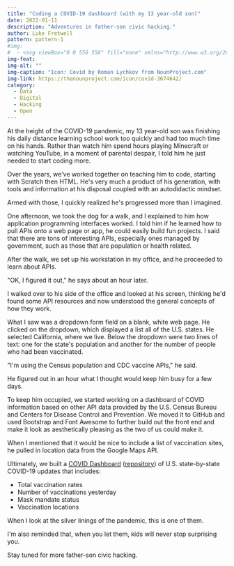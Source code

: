 ```yaml
---
title: "Coding a COVID-19 dashboard (with my 13 year-old son)"
date: 2022-01-11
description: "Adventures in father-son civic hacking."
author: Luke Fretwell
pattern: pattern-1
#img: 
#  - <svg viewBox="0 0 556 556" fill="none" xmlns="http://www.w3.org/2000/svg"><path fill-rule="evenodd" clip-rule="evenodd" d="M538.56 344.64C520.08 353.601 512.24 312.16 482.001 304.32C477.52 339.039 464.079 372.082 443.36 400.64C469.122 416.32 502.161 392.242 508.321 415.761C515.04 441.523 438.88 517.681 414.801 509.281C395.199 502.562 419.281 467.84 403.602 441.519C375.043 463.917 340.883 477.917 304.481 482.398C312.321 512.078 353.2 519.918 344.243 538.398C333.602 561.359 225.523 561.359 212.083 538.398C199.763 517.117 240.083 510.957 247.364 481.839C212.645 476.8 179.602 462.8 152.165 440.96C136.485 467.28 160.005 501.999 140.966 508.722C117.443 517.679 41.282 441.519 48.001 415.761C54.1612 392.241 87.2 416.32 112.962 400.64C92.243 372.64 78.802 339.601 74.321 304.32C44.079 312.16 36.801 353.601 17.762 344.64C-5.199 333.999 -5.199 225.92 17.762 212.48C39.043 200.16 45.203 241.039 74.883 247.761C79.9221 213.042 93.922 180.562 115.762 152.562C88.883 135.761 54.16 160.402 46.883 140.8C38.4807 117.28 114.641 41.12 140.399 47.839C164.481 53.9992 139.282 87.601 156.079 113.921C182.958 93.761 214.88 80.882 248.477 75.843C241.758 45.605 200.317 39.445 212.637 18.163C226.078 -4.79799 334.157 -4.79799 344.797 18.163C353.758 37.202 311.758 44.483 304.477 75.284C339.196 79.7645 372.239 93.206 400.239 113.925C417.04 87.601 392.399 53.999 415.923 47.839C441.681 41.1202 517.843 117.28 509.443 141.359C502.162 160.961 467.443 136.879 441.123 153.121C462.404 180.562 476.963 213.601 482.002 248.32C511.682 241.039 517.842 200.718 539.123 213.039C561.521 225.922 561.521 333.999 538.56 344.639L538.56 344.64Z" fill="#ffffff"/></svg>
img-feat: 
img-alt: ""
img-caption: "Icon: Covid by Roman Lychkov from NounProject.com"
img-link: https://thenounproject.com/icon/covid-3674642/
category:
  - Data
  - Digital
  - Hacking
  - Open
---
```


At the height of the COVID-19 pandemic, my 13 year-old son was finishing his daily distance learning school work too quickly and had too much time on his hands. Rather than watch him spend hours playing Minecraft or watching YouTube, in a moment of parental despair, I told him he just needed to start coding more.

Over the years, we've worked together on teaching him to code, starting with Scratch then HTML. He's very much a product of his generation, with tools and information at his disposal coupled with an autodidactic mindset.

Armed with those, I quickly realized he's progressed more than I imagined.

One afternoon, we took the dog for a walk, and I explained to him how application programming interfaces worked. I told him if he learned how to pull APIs onto a web page or app, he could easily build fun projects. I said that there are tons of interesting APIs, especially ones managed by government, such as those that are population or health related.

After the walk, we set up his workstation in my office, and he proceeded to learn about APIs. 

"OK, I figured it out," he says about an hour later.

I walked over to his side of the office and looked at his screen, thinking he'd found some API resources and now understood the general concepts of how they work.

What I saw was a dropdown form field on a blank, white web page. He clicked on the dropdown, which displayed a list all of the U.S. states. He selected California, where we live. Below the dropdown were two lines of text: one for the state's population and another for the number of people who had been vaccinated.

"I'm using the Census population and CDC vaccine APIs," he said.

He figured out in an hour what I thought would keep him busy for a few days.

To keep him occupied, we started working on a dashboard of COVID information based on other API data provided by the U.S. Census Bureau and Centers for Disease Control and Prevention. We moved it to GitHub and used Bootstrap and Font Awesome to further build out the front end and make it look as aesthetically pleasing as the two of us could make it.

When I mentioned that it would be nice to include a list of vaccination sites, he pulled in location data from the Google Maps API.

Ultimately, we built a [COVID Dashboard](https://covid.govfresh.com/) ([repository](https://github.com/govfresh/covid)) of U.S. state-by-state COVID-19 updates that includes:

* Total vaccination rates
* Number of vaccinations yesterday
* Mask mandate status
* Vaccination locations

When I look at the silver linings of the pandemic, this is one of them.

I'm also reminded that, when you let them, kids will never stop surprising you.

Stay tuned for more father-son civic hacking.